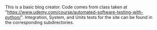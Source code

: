 This is a basic blog creator. Code comes from class taken at "https://www.udemy.com/course/automated-software-testing-with-python/". Integration, System, and Units tests for the site can be found in the corresponding subdirectories.
